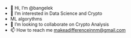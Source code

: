- 👋 Hi, I’m @bangelek
- 👀 I’m interested in Data Science and Crypto
- ML algorythms
- 💞️ I’m looking to collaborate on Crypto Analysis
- 📫 How to reach me makeadifferenceinnm@gmail.com  

<!---
bangelek/bangelek is a ✨ special ✨ repository because its `README.md` (this file) appears on your GitHub profile.
You can click the Preview link to take a look at your changes.
--->
